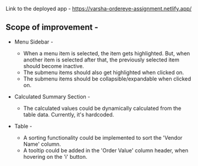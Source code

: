 Link to the deployed app - https://varsha-ordereye-assignment.netlify.app/

## Scope of improvement -
- Menu Sidebar -
  - When a menu item is selected, the item gets highlighted. But, when another item is selected after that, the previously selected item should become inactive.
  - The submenu items should also get highlighted when clicked on.
  - The submenu items should be collapsible/expandable when clicked on.
 
- Calculated Summary Section -
  - The calculated values could be dynamically calculated from the table data. Currently, it's hardcoded.
 
- Table -
  - A sorting functionality could be implemented to sort the 'Vendor Name' column.
  - A tooltip could be added in the 'Order Value' column header, when hovering on the 'i' button. 
